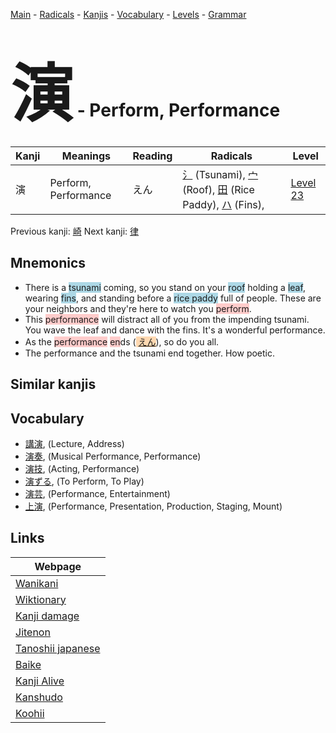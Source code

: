 <style> bigfont {font-size: 100px}</style>
[Main](../README.md) -
[Radicals](../radicals.md) -
[Kanjis](../kanjis.md) -
[Vocabulary](../vocabulary.md) -
[Levels](../levels.md) -
[Grammar](../grammar.md)
# <bigfont> 演</bigfont> - Perform, Performance 

| Kanji | Meanings | Reading | Radicals | Level |
| --- | --- | --- | --- | --- |
| 演 | Perform, Performance | えん | [氵](../radicals/氵.md) (Tsunami), [宀](../radicals/宀.md) (Roof), [田](../radicals/田.md) (Rice Paddy), [ハ](../radicals/ハ.md) (Fins),  | [Level 23](../levels/wk_level23.md) |

Previous kanji: [崎](崎.md) Next kanji: [律](律.md) 

## Mnemonics
 * There is a <span style="background-color:#ADD8E6"> tsunami</span> coming, so you stand on your <span style="background-color:#ADD8E6"> roof</span> holding a <span style="background-color:#ADD8E6"> leaf</span>, wearing <span style="background-color:#ADD8E6"> fins</span>, and standing before a <span style="background-color:#ADD8E6"> rice paddy</span> full of people. These are your neighbors and they're here to watch you <span style="background-color:#ffcccb"> perform</span>.
* This <span style="background-color:#ffcccb"> performance</span> will distract all of you from the impending tsunami. You wave the leaf and dance with the fins. It's a wonderful performance.
* As the <span style="background-color:#ffcccb"> performance</span> <span style="background-color:#ffcccb"> en</span>ds (<span style="background-color:#fed8b1"> [えん](https://jisho.org/search/えん)</span>), so do you all.
* The performance and the tsunami end together. How poetic.


## Similar kanjis
 


## Vocabulary
 * [講演](../vocabulary/演.md), (Lecture, Address)
* [演奏](../vocabulary/演.md), (Musical Performance, Performance)
* [演技](../vocabulary/演.md), (Acting, Performance)
* [演ずる](../vocabulary/演.md), (To Perform, To Play)
* [演芸](../vocabulary/演.md), (Performance, Entertainment)
* [上演](../vocabulary/演.md), (Performance, Presentation, Production, Staging, Mount)



## Links 

| Webpage |
| --- |
| [Wanikani          ](https://www.wanikani.com/kanji/演) |
| [Wiktionary        ](https://en.wiktionary.org/wiki/演) |
| [Kanji damage      ](http://www.kanjidamage.com/kanji/search?utf8=✓&q=演) |
| [Jitenon           ](https://jitenon.com/kanji/演) |
| [Tanoshii japanese ](https://www.tanoshiijapanese.com/dictionary/kanji.cfm?k=演) |
| [Baike             ](https://baike.baidu.com/item/演) |
| [Kanji Alive       ](https://app.kanjialive.com/演) |
| [Kanshudo          ](https://www.kanshudo.com/searchmn?q=演) |
| [Koohii            ](https://kanji.koohii.com/study/kanji/演) |
